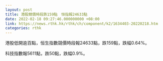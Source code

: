 ```yaml
---
layout: post
title: 港股競價時段跌159點　恒指報24633點
date: 2022-02-18 09:27:46.000000000 +08:00
link: https://news.rthk.hk/rthk/ch/component/k2/1634403-20220218.htm
categories: rthk
---
```


港股低開逾百點，恒生指數競價時段報24633點，跌159點，跌幅0.64%。

科技指數報5611點，跌50點，跌幅0.9%。
